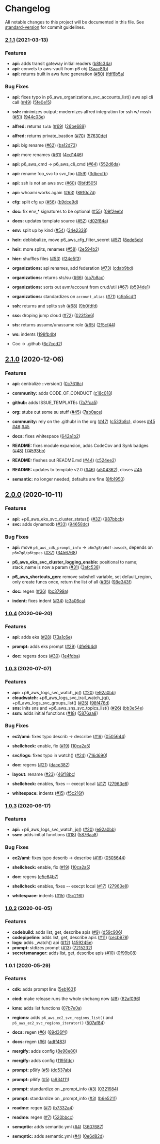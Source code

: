 # Changelog

All notable changes to this project will be documented in this file. See [standard-version](https://github.com/conventional-changelog/standard-version) for commit guidelines.

### [2.1.1](https://github.com/p6m7g8/p6aws/compare/v2.1.0...v2.1.1) (2021-03-13)


### Features

* **api:** adds transit gateway initial readers ([b8fc34a](https://github.com/p6m7g8/p6aws/commit/b8fc34a9cb116fc69d7cda09b440984707327038))
* **api:** convets to aws-vault from p6 obj ([3aac8fb](https://github.com/p6m7g8/p6aws/commit/3aac8fbcd6589abb3dff06d43f748da1e7046ee7))
* **api:** returns built in aws func generation ([#50](https://github.com/p6m7g8/p6aws/issues/50)) ([fdf6b5a](https://github.com/p6m7g8/p6aws/commit/fdf6b5ae63ac9f7540daf91f22a13bad03a592e0))


### Bug Fixes

* **api:** fixes typo in p6_aws_organizations_svc_accounts_list() aws api cli call ([#49](https://github.com/p6m7g8/p6aws/issues/49)) ([5fe0e15](https://github.com/p6m7g8/p6aws/commit/5fe0e150af176034a6d48feedfb6776e231ff2c0))
* **ssh:** minimizes output; modernizes alfred integration for ssh w/ mssh ([#51](https://github.com/p6m7g8/p6aws/issues/51)) ([944c03e](https://github.com/p6m7g8/p6aws/commit/944c03e97a5f91c4b4e05fe3462b5e3012945882))


* **alfred:** returns `talb` ([#69](https://github.com/p6m7g8/p6aws/issues/69)) ([26be689](https://github.com/p6m7g8/p6aws/commit/26be689158e14c8931eb952087137bf1e17d1dad))
* **alfred:** returns private_bastion ([#70](https://github.com/p6m7g8/p6aws/issues/70)) ([57630de](https://github.com/p6m7g8/p6aws/commit/57630ded44584a9b7474b71adbca428d1d7800d6))
* **api:** big rename ([#62](https://github.com/p6m7g8/p6aws/issues/62)) ([ba12d73](https://github.com/p6m7g8/p6aws/commit/ba12d7360e242f211f824fec273707f58336fef6))
* **api:** more renames ([#61](https://github.com/p6m7g8/p6aws/issues/61)) ([4cd1446](https://github.com/p6m7g8/p6aws/commit/4cd1446b6ef8bd3eed5891b337ec535820cbc2dc))
* **api:** p6_aws_cmd -> p6_aws_cli_cmd ([#64](https://github.com/p6m7g8/p6aws/issues/64)) ([552d6da](https://github.com/p6m7g8/p6aws/commit/552d6dac8e119befceccadd8791efde3bacea2e7))
* **api:** rename foo_svc to svc_foo ([#59](https://github.com/p6m7g8/p6aws/issues/59)) ([3dbecfb](https://github.com/p6m7g8/p6aws/commit/3dbecfbc66c0e95e41c483e745dba5dc1a67f554))
* **api:** ssh is not an aws svc ([#60](https://github.com/p6m7g8/p6aws/issues/60)) ([9bfd505](https://github.com/p6m7g8/p6aws/commit/9bfd505537e6535b4856aa487094e5b35c4e81c5))
* **api:** whoami works again ([#63](https://github.com/p6m7g8/p6aws/issues/63)) ([8910c7d](https://github.com/p6m7g8/p6aws/commit/8910c7d9058f7f22e381598c54fcc9d5e4817d0f))
* **cfg:** split cfg up ([#56](https://github.com/p6m7g8/p6aws/issues/56)) ([b9dce9d](https://github.com/p6m7g8/p6aws/commit/b9dce9d8d364cfea70e3f88e1cbf81144be03a9f))
* **doc:** fix env_* signatures to be optional ([#55](https://github.com/p6m7g8/p6aws/issues/55)) ([09f2eeb](https://github.com/p6m7g8/p6aws/commit/09f2eeb7980339e8f0da21acfc75a67317a276c9))
* **docs:** updates template source ([#52](https://github.com/p6m7g8/p6aws/issues/52)) ([d02f84a](https://github.com/p6m7g8/p6aws/commit/d02f84a762372b2641ef28e103dd2af88112a47e))
* **env:** split up by kind ([#54](https://github.com/p6m7g8/p6aws/issues/54)) ([34e2338](https://github.com/p6m7g8/p6aws/commit/34e23380afd66cfc4fbb6275f8b90cc98ac32a80))
* **heir:** deblobalize, move p6_aws_cfg_filter_secret ([#57](https://github.com/p6m7g8/p6aws/issues/57)) ([8ede5eb](https://github.com/p6m7g8/p6aws/commit/8ede5eb7d34dc9d391a86dcd5abaece136b56232))
* **heir:** more splits, renames ([#58](https://github.com/p6m7g8/p6aws/issues/58)) ([2e594b2](https://github.com/p6m7g8/p6aws/commit/2e594b28e9ee794efb717d6bef678f3ceb6fa6b9))
* **hier:** shuffles files ([#53](https://github.com/p6m7g8/p6aws/issues/53)) ([f24e5f3](https://github.com/p6m7g8/p6aws/commit/f24e5f3af3c0695abedbe0741699c5937ec4b6ec))
* **organizations:** api renames, add federation ([#73](https://github.com/p6m7g8/p6aws/issues/73)) ([cdab9bd](https://github.com/p6m7g8/p6aws/commit/cdab9bdf22b8cf9c9766b06e52501b80017ad93b))
* **organizations:** returns sts/su ([#66](https://github.com/p6m7g8/p6aws/issues/66)) ([da7b8ac](https://github.com/p6m7g8/p6aws/commit/da7b8ac429dbddb0074a2533ac0db6604511f4f7))
* **organizations:** sorts out avm/account from crud/util ([#67](https://github.com/p6m7g8/p6aws/issues/67)) ([b594de1](https://github.com/p6m7g8/p6aws/commit/b594de18e284fed62eb107a0dd16aa43fab48a64))
* **organizations:** standardizes on `account_alias` ([#71](https://github.com/p6m7g8/p6aws/issues/71)) ([c9a5cdf](https://github.com/p6m7g8/p6aws/commit/c9a5cdfca8fd6b93f1a090817f3fb24fbfe6bd1e))
* **ssh:** returns and splits ssh ([#68](https://github.com/p6m7g8/p6aws/issues/68)) ([9b0fdfd](https://github.com/p6m7g8/p6aws/commit/9b0fdfdbe1c41525ca1a37fd4e52029f4538a5d4))
* **sso:** droping jump cloud ([#72](https://github.com/p6m7g8/p6aws/issues/72)) ([023f3e6](https://github.com/p6m7g8/p6aws/commit/023f3e60de454406a8c0ce2656daa0466ad3c1b3))
* **sts:** returns assume/unassume role ([#65](https://github.com/p6m7g8/p6aws/issues/65)) ([2f5cf44](https://github.com/p6m7g8/p6aws/commit/2f5cf44fe422fe6c693da78ec10104cda66f3202))
* **ws:** indents ([198fb4b](https://github.com/p6m7g8/p6aws/commit/198fb4bf4a2ffc82fdebd8fe18fbbc6ab33466ee))
* Coc -> .github ([6c7ccd2](https://github.com/p6m7g8/p6aws/commit/6c7ccd2f80b7ec1c32b8fbced9b4d24638109dd8))

## [2.1.0](https://github.com/p6m7g8/p6aws/compare/v2.0.0...v2.1.0) (2020-12-06)


### Features

* **api:** centralize ::version() ([0c7618c](https://github.com/p6m7g8/p6aws/commit/0c7618cc4ed3fa3ff3198fc58f6d8384d11ee095))
* **community:** adds CODE_OF_CONDUCT ([c18c018](https://github.com/p6m7g8/p6aws/commit/c18c018e958b7b4172aa8b0064f1190a043d4b50))
* **github:** adds ISSUE_TEMPLATEs ([7a7fca5](https://github.com/p6m7g8/p6aws/commit/7a7fca530880b2bf459082c9e25e6a0d5782c998))
* **org:** stubs out some su stuff ([#45](https://github.com/p6m7g8/p6aws/issues/45)) ([7ab0ace](https://github.com/p6m7g8/p6aws/commit/7ab0ace8367abc2468b4cdf3c730fdba836d0d98))


* **community:** rely on the .github/ in the org ([#47](https://github.com/p6m7g8/p6aws/issues/47)) ([c533b8c](https://github.com/p6m7g8/p6aws/commit/c533b8c5ca7f5b38316b95a985420f8ab8db5b20)), closes [#45](https://github.com/p6m7g8/p6aws/issues/45) [#46](https://github.com/p6m7g8/p6aws/issues/46) [#45](https://github.com/p6m7g8/p6aws/issues/45)
* **docs:** fixes whitespace ([642a1b2](https://github.com/p6m7g8/p6aws/commit/642a1b2f7d825341963e3a730b35e11c12757a31))
* **README:** fixes module expansion, adds CodeCov and Synk badges ([#48](https://github.com/p6m7g8/p6aws/issues/48)) ([74593bb](https://github.com/p6m7g8/p6aws/commit/74593bb3d9c696e525106bf5e587536b1aa1bdad))
* **README:** fleshes out README.md ([#44](https://github.com/p6m7g8/p6aws/issues/44)) ([c524ee2](https://github.com/p6m7g8/p6aws/commit/c524ee236848f9fbdcabbaa15563ad57a1cc46b1))
* **README:** updates to template v2.0 ([#46](https://github.com/p6m7g8/p6aws/issues/46)) ([a504362](https://github.com/p6m7g8/p6aws/commit/a504362850f917e4631b79510ede79a5f1fb2f01)), closes [#45](https://github.com/p6m7g8/p6aws/issues/45)
* **semantic:** no longer needed, defaults are fine ([8fb1950](https://github.com/p6m7g8/p6aws/commit/8fb195053208c9971be4aef4bb7f5e3649ddd85e))

## [2.0.0](https://github.com/p6m7g8/p6aws/compare/v1.0.4...v2.0.0) (2020-10-11)


### Features

* **api:** +p6_aws_eks_svc_cluster_status() ([#32](https://github.com/p6m7g8/p6aws/issues/32)) ([987bbcb](https://github.com/p6m7g8/p6aws/commit/987bbcb6baf9489b5d0870c11eb77ec45b77a524))
* **svc:** adds dynamodb ([#33](https://github.com/p6m7g8/p6aws/issues/33)) ([94658dc](https://github.com/p6m7g8/p6aws/commit/94658dc6b97ff5e2137d89c71069cd7a29ba942d))


### Bug Fixes

* **api:** move `p6_aws_cdk_prompt_info` -> `p6m7g8/p6df-awscdk`, depends on `p6m7g8/p6types` ([#37](https://github.com/p6m7g8/p6aws/issues/37)) ([3456768](https://github.com/p6m7g8/p6aws/commit/345676839a19d6b534b49c7542dd5c6e9b78d1d1))
* **p6_aws_eks_svc_cluster_logging_enable:** positional to name; stack_name is now a param ([#31](https://github.com/p6m7g8/p6aws/issues/31)) ([3afc538](https://github.com/p6m7g8/p6aws/commit/3afc538df09c21930f212eeb4182a71f835421e8))
* **p6_aws_shortcuts_gen:** remove subshell variable, set default_region, only create funcs once, return the list of all ([#35](https://github.com/p6m7g8/p6aws/issues/35)) ([98e343f](https://github.com/p6m7g8/p6aws/commit/98e343fcc711664ff8c53e735c2f52e365e99986))


* **doc:** regen ([#36](https://github.com/p6m7g8/p6aws/issues/36)) ([bc3799a](https://github.com/p6m7g8/p6aws/commit/bc3799a69dd7cb81f2bc27144ad21963de95434a))
* **indent:** fixes indent ([#34](https://github.com/p6m7g8/p6aws/issues/34)) ([c3a06ca](https://github.com/p6m7g8/p6aws/commit/c3a06ca1afc87627991b8eac8eb8c2c000390fd9))

### [1.0.4](https://github.com/p6m7g8/p6aws/compare/v1.0.3...v1.0.4) (2020-09-20)


### Features

* **api:** adds eks ([#28](https://github.com/p6m7g8/p6aws/issues/28)) ([73a1c6e](https://github.com/p6m7g8/p6aws/commit/73a1c6e3466cc11190a57e44e42e4b266b746de1))
* **prompt:** adds eks prompt ([#29](https://github.com/p6m7g8/p6aws/issues/29)) ([4fe9b4d](https://github.com/p6m7g8/p6aws/commit/4fe9b4d63e719001fa10a760afe794a16b027dfd))


* **doc:** regens docs ([#30](https://github.com/p6m7g8/p6aws/issues/30)) ([1e4fdba](https://github.com/p6m7g8/p6aws/commit/1e4fdbaac4cdcf4c62c9a95293d3a38c6e0c71b5))

### [1.0.3](https://github.com/p6m7g8/p6aws/compare/v1.0.2...v1.0.3) (2020-07-07)


### Features

* **api:** +p6_aws_logs_svc_watch_jq() ([#20](https://github.com/p6m7g8/p6aws/issues/20)) ([e92a0bb](https://github.com/p6m7g8/p6aws/commit/e92a0bb47ad029afd1a0b89dbcc7c7c85ed70370))
* **cloudwatch:** +p6_aws_logs_svc_trail_watch_jq(), +p6_aws_logs_svc_groups_list() ([#25](https://github.com/p6m7g8/p6aws/issues/25)) ([98f476d](https://github.com/p6m7g8/p6aws/commit/98f476d9959f4f8f0d5f277b6a098795d3941533))
* **sns:** inits sns and +p6_aws_sns_svc_topics_list() ([#26](https://github.com/p6m7g8/p6aws/issues/26)) ([bb3e54e](https://github.com/p6m7g8/p6aws/commit/bb3e54e0f67ab12d21d80eaa14b88e5d2eb1f13b))
* **ssm:** adds initial functions ([#18](https://github.com/p6m7g8/p6aws/issues/18)) ([5876aa8](https://github.com/p6m7g8/p6aws/commit/5876aa89a852557114380edcd3a55f63d99dbd40))


### Bug Fixes

* **ec2/ami:** fixes typo describ -> describe ([#16](https://github.com/p6m7g8/p6aws/issues/16)) ([0505644](https://github.com/p6m7g8/p6aws/commit/050564489bab24bfb3abbf92a307db01d55b0831))
* **shellcheck:** enable, fix ([#19](https://github.com/p6m7g8/p6aws/issues/19)) ([10ca2a5](https://github.com/p6m7g8/p6aws/commit/10ca2a53a8f04533e147b000102df3cfc54bc4a7))
* **svc/logs:** fixes typo in watch() ([#24](https://github.com/p6m7g8/p6aws/issues/24)) ([716d690](https://github.com/p6m7g8/p6aws/commit/716d690ac9209c6418d5458c16a8f5e198683ce7))


* **doc:** regens ([#21](https://github.com/p6m7g8/p6aws/issues/21)) ([dace382](https://github.com/p6m7g8/p6aws/commit/dace3825bdb5847d091f0b5e926d0c9572612282))
* **layout:** rename ([#23](https://github.com/p6m7g8/p6aws/issues/23)) ([46f18bc](https://github.com/p6m7g8/p6aws/commit/46f18bcfda839d895694cee28365a7bd3911ef8c))
* **shellcheck:** enables,  fixes -- execpt local ([#17](https://github.com/p6m7g8/p6aws/issues/17)) ([27963e8](https://github.com/p6m7g8/p6aws/commit/27963e80e342d7a59313ade203e0118bbe0ec1de))
* **whitespace:** indents ([#15](https://github.com/p6m7g8/p6aws/issues/15)) ([f5c216f](https://github.com/p6m7g8/p6aws/commit/f5c216f381e1472d39c9abc98d2e05eeef4f5185))

### [1.0.3](https://github.com/p6m7g8/p6aws/compare/v1.0.2...v1.0.3) (2020-06-17)


### Features

* **api:** +p6_aws_logs_svc_watch_jq() ([#20](https://github.com/p6m7g8/p6aws/issues/20)) ([e92a0bb](https://github.com/p6m7g8/p6aws/commit/e92a0bb47ad029afd1a0b89dbcc7c7c85ed70370))
* **ssm:** adds initial functions ([#18](https://github.com/p6m7g8/p6aws/issues/18)) ([5876aa8](https://github.com/p6m7g8/p6aws/commit/5876aa89a852557114380edcd3a55f63d99dbd40))


### Bug Fixes

* **ec2/ami:** fixes typo describ -> describe ([#16](https://github.com/p6m7g8/p6aws/issues/16)) ([0505644](https://github.com/p6m7g8/p6aws/commit/050564489bab24bfb3abbf92a307db01d55b0831))
* **shellcheck:** enable, fix ([#19](https://github.com/p6m7g8/p6aws/issues/19)) ([10ca2a5](https://github.com/p6m7g8/p6aws/commit/10ca2a53a8f04533e147b000102df3cfc54bc4a7))


* **doc:** regens ([e5e64b7](https://github.com/p6m7g8/p6aws/commit/e5e64b7f7c031ed865f76a968ebb8342ee7ac6bb))
* **shellcheck:** enables,  fixes -- execpt local ([#17](https://github.com/p6m7g8/p6aws/issues/17)) ([27963e8](https://github.com/p6m7g8/p6aws/commit/27963e80e342d7a59313ade203e0118bbe0ec1de))
* **whitespace:** indents ([#15](https://github.com/p6m7g8/p6aws/issues/15)) ([f5c216f](https://github.com/p6m7g8/p6aws/commit/f5c216f381e1472d39c9abc98d2e05eeef4f5185))

### [1.0.2](https://github.com/p6m7g8/p6aws/compare/v1.0.1...v1.0.2) (2020-06-05)


### Features

* **codebuild:** adds list, get, describe apis ([#9](https://github.com/p6m7g8/p6aws/issues/9)) ([d59c906](https://github.com/p6m7g8/p6aws/commit/d59c90688ba3105e0ed46bf53c6f56de2f5644f5))
* **codepipeline:** adds list, get, describe apis ([#11](https://github.com/p6m7g8/p6aws/issues/11)) ([cecb978](https://github.com/p6m7g8/p6aws/commit/cecb978702c9d1bf67784c45374cd44d91765891))
* **logs:** adds _watch() api ([#12](https://github.com/p6m7g8/p6aws/issues/12)) ([459245e](https://github.com/p6m7g8/p6aws/commit/459245ebd31e695d446f09308faef525cfcaa00a))
* **prompt:** stdizes prompt ([#13](https://github.com/p6m7g8/p6aws/issues/13)) ([7215232](https://github.com/p6m7g8/p6aws/commit/7215232d57692ffd72166641feb5d578803ea3fd))
* **secretsmanager:** adds list, get, describe apis ([#10](https://github.com/p6m7g8/p6aws/issues/10)) ([0f99b08](https://github.com/p6m7g8/p6aws/commit/0f99b0857854761ce39879753409ad20c5e72543))

### 1.0.1 (2020-05-29)


### Features

* **cdk:** adds prompt line ([5eb1631](https://github.com/p6m7g8/p6aws/commit/5eb163111292f607ff1eef6cf94f26ee44d84fe4))
* **cicd:** make release runs the whole shebang now ([#8](https://github.com/p6m7g8/p6aws/issues/8)) ([82af096](https://github.com/p6m7g8/p6aws/commit/82af096d1af65f2b774e715ef133392d2a3f2ab2))
* **kms:** adds list functions ([07b7e0a](https://github.com/p6m7g8/p6aws/commit/07b7e0a40cc8d52ea31a0941d297d19378aeeaf5))
* **regions:** adds `p6_aws_ec2_svc_regions_list()` and `p6_aws_ec2_svc_regions_iterator()` ([507af84](https://github.com/p6m7g8/p6aws/commit/507af8429bb451922289b3e99f8e62be172ad2a2))


* **docs:** regen ([#6](https://github.com/p6m7g8/p6aws/issues/6)) ([89d36f4](https://github.com/p6m7g8/p6aws/commit/89d36f45e64aab1e1f74f153e86055090d6ad613))
* **docs:** regen ([#6](https://github.com/p6m7g8/p6aws/issues/6)) ([adff483](https://github.com/p6m7g8/p6aws/commit/adff483d1128395384c260a73003bd260d721fa4))
* **mergify:** adds config ([8e98e80](https://github.com/p6m7g8/p6aws/commit/8e98e808a988e16856052558de8e8f5af02a4ea5))
* **mergify:** adds config ([1195fdc](https://github.com/p6m7g8/p6aws/commit/1195fdca525ca96792fd4920f15301b274b84d8a))
* **prompt:** p6ify ([#5](https://github.com/p6m7g8/p6aws/issues/5)) ([dd537ab](https://github.com/p6m7g8/p6aws/commit/dd537ab91fafff28f03f9d06bc4e81ff9366e034))
* **prompt:** p6ify ([#5](https://github.com/p6m7g8/p6aws/issues/5)) ([a934f11](https://github.com/p6m7g8/p6aws/commit/a934f11110c5e1992c90057ab94e6cb2e582619e))
* **prompt:** standardize on _prompt_info ([#3](https://github.com/p6m7g8/p6aws/issues/3)) ([0321984](https://github.com/p6m7g8/p6aws/commit/0321984ae98a3dc0dca6b21e350225760286ffbd))
* **prompt:** standardize on _prompt_info ([#3](https://github.com/p6m7g8/p6aws/issues/3)) ([b6e5211](https://github.com/p6m7g8/p6aws/commit/b6e52114c39fee920fecb560b38d259c5fd66f97))
* **readme:** regen ([#7](https://github.com/p6m7g8/p6aws/issues/7)) ([b7332a4](https://github.com/p6m7g8/p6aws/commit/b7332a4bf349f78590f358b83a8cb3bcc659c9f7))
* **readme:** regen ([#7](https://github.com/p6m7g8/p6aws/issues/7)) ([520bbcc](https://github.com/p6m7g8/p6aws/commit/520bbcc5b8702ec5b15dc18241a59f5943d432f9))
* **semqntic:** adds semantic.yml ([#4](https://github.com/p6m7g8/p6aws/issues/4)) ([3607687](https://github.com/p6m7g8/p6aws/commit/360768784765b96508358d2680bdb271b9eaa127))
* **semqntic:** adds semantic.yml ([#4](https://github.com/p6m7g8/p6aws/issues/4)) ([0e6d82d](https://github.com/p6m7g8/p6aws/commit/0e6d82d3b3b417d909985c92f9c0de993dfc5f06))
